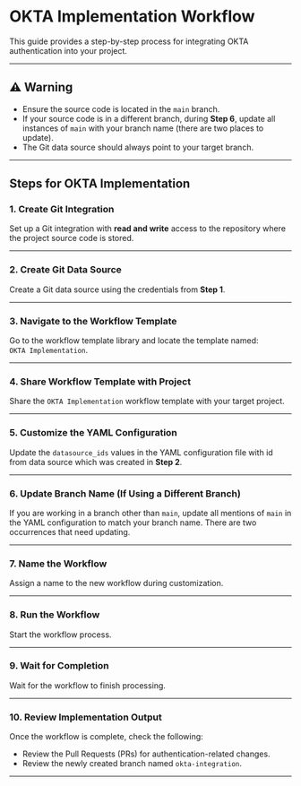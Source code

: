 # OKTA Implementation Workflow

This guide provides a step-by-step process for integrating OKTA authentication into your project.

---

## ⚠️ Warning

- Ensure the source code is located in the `main` branch.
- If your source code is in a different branch, during **Step 6**, update all instances of `main` with your branch name (there are two places to update).
- The Git data source should always point to your target branch.

---

## Steps for OKTA Implementation

### 1. Create Git Integration
Set up a Git integration with **read and write** access to the repository where the project source code is stored.

---

### 2. Create Git Data Source
Create a Git data source using the credentials from **Step 1**.

---

### 3. Navigate to the Workflow Template
Go to the workflow template library and locate the template named:  
`OKTA Implementation`.

---

### 4. Share Workflow Template with Project
Share the `OKTA Implementation` workflow template with your target project.

---

### 5. Customize the YAML Configuration
Update the `datasource_ids` values in the YAML configuration file with id from data source which was created in **Step 2**.

---

### 6. Update Branch Name (If Using a Different Branch)
If you are working in a branch other than `main`, update all mentions of `main` in the YAML configuration to match your branch name. There are two occurrences that need updating.

---

### 7. Name the Workflow
Assign a name to the new workflow during customization.

---

### 8. Run the Workflow
Start the workflow process.

---

### 9. Wait for Completion
Wait for the workflow to finish processing.

---

### 10. Review Implementation Output
Once the workflow is complete, check the following:
- Review the Pull Requests (PRs) for authentication-related changes.
- Review the newly created branch named `okta-integration`.

---